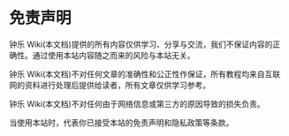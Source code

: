 # 免责声明

钟乐 Wiki(本文档)提供的所有内容仅供学习、分享与交流，我们不保证内容的正确性。通过使用本站内容随之而来的风险与本站无关。

钟乐 Wiki(本文档)不对任何文章的准确性和公正性作保证，所有教程均来自互联网的资料进行处理后提供给读者，所有文章仅供学习参考。

钟乐 Wiki(本文档)不对任何由于网络信息或第三方的原因导致的损失负责。

当使用本站时，代表你已接受本站的免责声明和隐私政策等条款。